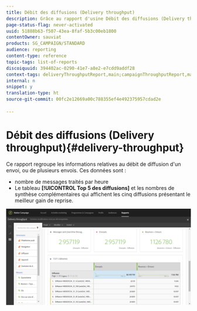 ```yaml
---
title: Débit des diffusions (Delivery throughput)
description: Grâce au rapport d'usine Débit des diffusions (Delivery throughput), découvrez les performances de votre diffusion.
page-status-flag: never-activated
uuid: 51888b63-f507-43ea-8faf-5b3c00eb1800
contentOwner: sauviat
products: SG_CAMPAIGN/STANDARD
audience: reporting
content-type: reference
topic-tags: list-of-reports
discoiquuid: 394402ac-0290-41e7-a8e2-e7cdd9addf28
context-tags: deliveryThroughputReport,main;campaignThroughputReport,main;programThroughputReport,main
internal: n
snippet: y
translation-type: ht
source-git-commit: 00fc2e12669a00c788355ef4e492375957cdad2e

---
```



# Débit des diffusions (Delivery throughput){#delivery-throughput}

Ce rapport regroupe les informations relatives au débit de diffusion d'un envoi, ou de plusieurs envois. Ces données sont :

* nombre de messages traités par heure
* Le tableau **[!UICONTROL Top 5 des diffusions]** et les nombres de synthèse complémentaires qui affichent les cinq diffusions présentant le meilleur gain de reprise.

![](assets/delivery_reports_1.png)


